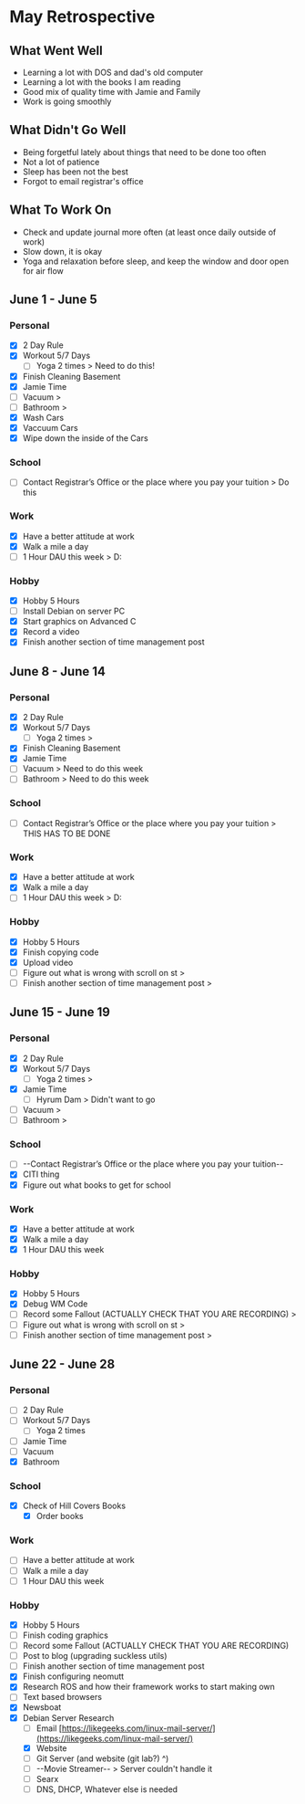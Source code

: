 # May Retrospective
## What Went Well
* Learning a lot with DOS and dad's old computer
* Learning a lot with the books I am reading
* Good mix of quality time with Jamie and Family
* Work is going smoothly

## What Didn't Go Well
* Being forgetful lately about things that need to be done too often
* Not a lot of patience
* Sleep has been not the best
* Forgot to email registrar's office

## What To Work On
* Check and update journal more often (at least once daily outside of work)
* Slow down, it is okay
* Yoga and relaxation before sleep, and keep the window and door open for air flow

## June 1 - June 5
### Personal
- [X] 2 Day Rule
- [X] Workout 5/7 Days
  - [ ] Yoga 2 times > Need to do this!
- [X] Finish Cleaning Basement 
- [X] Jamie Time
- [ ] Vacuum > 
- [ ] Bathroom >
- [X] Wash Cars
- [X] Vaccuum Cars
- [X] Wipe down the inside of the Cars

### School
- [ ] Contact Registrar’s Office or the place where you pay your tuition > Do this 

### Work 
- [X] Have a better attitude at work
- [X] Walk a mile a day
- [ ] 1 Hour DAU this week > D:

### Hobby
- [X] Hobby 5 Hours
- [ ] Install Debian on server PC 
- [X] Start graphics on Advanced C
- [X] Record a video 
- [X] Finish another section of time management post 

## June 8 - June 14
### Personal
- [X] 2 Day Rule
- [X] Workout 5/7 Days
  - [ ] Yoga 2 times > 
- [X] Finish Cleaning Basement 
- [X] Jamie Time
- [ ] Vacuum > Need to do this week
- [ ] Bathroom > Need to do this week

### School
- [ ] Contact Registrar’s Office or the place where you pay your tuition > THIS HAS TO BE DONE

### Work 
- [X] Have a better attitude at work
- [X] Walk a mile a day
- [ ] 1 Hour DAU this week > D:

### Hobby
- [X] Hobby 5 Hours
- [X] Finish copying code
- [X] Upload video
- [ ] Figure out what is wrong with scroll on st > 
- [ ] Finish another section of time management post >

## June 15 - June 19
### Personal
- [X] 2 Day Rule
- [X] Workout 5/7 Days
  - [ ] Yoga 2 times >
- [X] Jamie Time
	- [ ] Hyrum Dam > Didn't want to go
- [ ] Vacuum >
- [ ] Bathroom >

### School
- [ ] --Contact Registrar’s Office or the place where you pay your tuition--
- [X] CITI thing
- [X] Figure out what books to get for school

### Work 
- [X] Have a better attitude at work
- [X] Walk a mile a day
- [X] 1 Hour DAU this week

### Hobby
- [X] Hobby 5 Hours
- [X] Debug WM Code
- [ ] Record some Fallout (ACTUALLY CHECK THAT YOU ARE RECORDING) > 
- [ ] Figure out what is wrong with scroll on st > 
- [ ] Finish another section of time management post > 

## June 22 - June 28
### Personal
- [ ] 2 Day Rule
- [ ] Workout 5/7 Days
  - [ ] Yoga 2 times
- [ ] Jamie Time	
- [ ] Vacuum 
- [X] Bathroom

### School
- [X] Check of Hill Covers Books
	- [X] Order books

### Work 
- [ ] Have a better attitude at work
- [ ] Walk a mile a day
- [ ] 1 Hour DAU this week

### Hobby
- [X] Hobby 5 Hours
- [ ] Finish coding graphics
- [ ] Record some Fallout (ACTUALLY CHECK THAT YOU ARE RECORDING)
- [ ] Post to blog (upgrading suckless utils)
- [ ] Finish another section of time management post 
- [X] Finish configuring neomutt
- [X] Research ROS and how their framework works to start making own
- [ ] Text based browsers
- [X] Newsboat
- [X] Debian Server Research
	- [ ] Email [https://likegeeks.com/linux-mail-server/](https://likegeeks.com/linux-mail-server/)
	- [X] Website
	- [ ] Git Server (and website (git lab?) ^) 
	- [ ] --Movie Streamer-- > Server couldn't handle it
	- [ ] Searx
	- [ ] DNS, DHCP, Whatever else is needed
